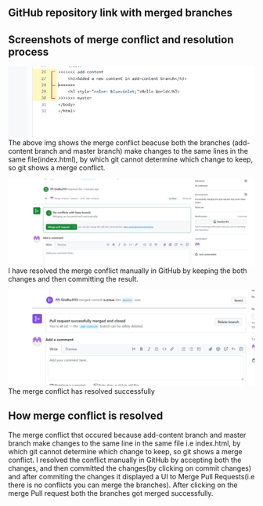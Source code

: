 ## GitHub repository link with merged branches ##


## Screenshots of merge conflict and resolution process ##
![Conflict_img](conflicts.png)
The above img shows the merge conflict beacuse both the branches (add-content branch and master branch) make changes to the same lines in the same file(index.html), by which git cannot determine which change to keep, so git shows a merge conflict.

![conflict_resolved_img](conflicts_resolved.png)
I have resolved the merge conflict manually in GitHub by keeping the both changes and then committing the result.

![merge_successfull img](merge_successfull.png)
The merge conflict has resolved successfully 

## How merge conflict is resolved ##
The merge conflict thst occured because add-content branch and master branch make changes to the same line in the same file i.e index.html,  by which git cannot determine which change to keep, so git shows a merge conflict. 
I resolved the conflict manually in GitHub by accepting both the changes, and then committed the changes(by clicking on commit changes) and after commiting the changes it displayed a UI to Merge Pull Requests(i.e there is no conflicts you can merge the branches).
After clicking on the merge Pull request both the branches got merged successfully.